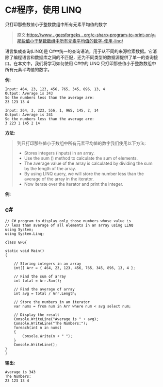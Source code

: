 # C#程序，使用 LINQ

只打印那些数值小于整数数组中所有元素平均值的数字

> 原文:[https://www . geesforgeks . org/c-sharp-program-to-print-only-那些值小于整数数组中所有元素平均值的数字-使用-linq/](https://www.geeksforgeeks.org/c-sharp-program-to-print-only-those-numbers-whose-value-is-less-than-average-of-all-elements-in-an-integer-array-using-linq/)

语言集成查询(LINQ)是 C#中统一的查询语法，用于从不同的来源检索数据。它消除了编程语言和数据库之间的不匹配，还为不同类型的数据源提供了单一的查询接口。在本文中，我们将学习如何使用 C#中的 LINQ 只打印那些值小于整数数组中所有元素平均值的数字。

**例:**

```
Input: 464, 23, 123, 456, 765, 345, 896, 13, 4
Output: Average is 343
So the numbers less than the average are:
23 123 13 4 

Input: 264, 3, 223, 556, 1, 965, 145, 2, 14
Output: Average is 241
So the numbers less than the average are:
3 223 1 145 2 14
```

**方法:**

> 到只打印那些值小于数组中所有元素平均值的数字我们使用以下方法:
> 
> *   Stores integers (inputs) in an array.
> *   Use the sum () method to calculate the sum of elements.
> *   The average value of the array is calculated by dividing the sum by the length of the array.
> *   By using LINQ query, we will store the number less than the average of the array in the iterator.
> *   Now iterate over the iterator and print the integer.

**例:**

## c#

```
// C# program to display only those numbers whose value is
// less than average of all elements in an array using LINQ
using System;
using System.Linq;

class GFG{

static void Main()
{

    // Storing integers in an array
    int[] Arr = { 464, 23, 123, 456, 765, 345, 896, 13, 4 };

    // Find the sum of array
    int total = Arr.Sum();

    // Find the average of array
    int avg = total / Arr.Length;

    // Store the numbers in an iterator
    var nums = from num in Arr where num < avg select num;

    // Display the result
    Console.WriteLine("Average is " + avg);
    Console.WriteLine("The Numbers:");
    foreach(int n in nums)
    {
        Console.Write(n + " ");
    }
    Console.WriteLine();
}
}
```

**输出:**

```
Average is 343
The Numbers:
23 123 13 4 
```